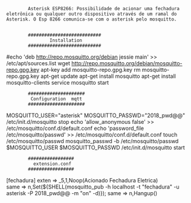 			Asterisk ESP8266: Possibilidade de acionar uma fechadura eletrônica ou qualquer outro dispositivo através de um ramal do Asterisk. O Esp 8266 comunica-se com o asterisk pelo mosquitto.


			###########################
			        Installation
			###########################

#echo 'deb http://repo.mosquitto.org/debian jessie main' >> /etc/apt/sources.list
wget http://repo.mosquitto.org/debian/mosquitto-repo.gpg.key
apt-key add mosquitto-repo.gpg.key
rm mosquitto-repo.gpg.key
apt-get update 
apt-get install mosquitto 
apt-get install mosquitto-clients 
service mosquitto start

			#####################
			 Configuration  mqtt 
			#####################

MOSQUITTO_USER="asterisk"
MOSQUITTO_PASSWD="2018_pwd@@"
/etc/init.d/mosquitto stop
echo 'allow_anonymous false' >> /etc/mosquitto/conf.d/default.conf
echo 'password_file /etc/mosquitto/passwd' >> /etc/mosquitto/conf.d/default.conf
touch /etc/mosquitto/passwd
mosquitto_passwd -b /etc/mosquitto/passwd $MOSQUITTO_USER $MOSQUITTO_PASSWD
/etc/init.d/mosquitto start

			#################
			  extension.conf
			#################

[fechadura]
exten => _5,1,Noop(Acionado Fechadura Eletrica)  
same => n,Set(${SHELL(mosquitto_pub -h localhost -t "fechadura" -u asterisk -P 2018_pwd@@ -m "on" -d)});
same => n,Hangup()

